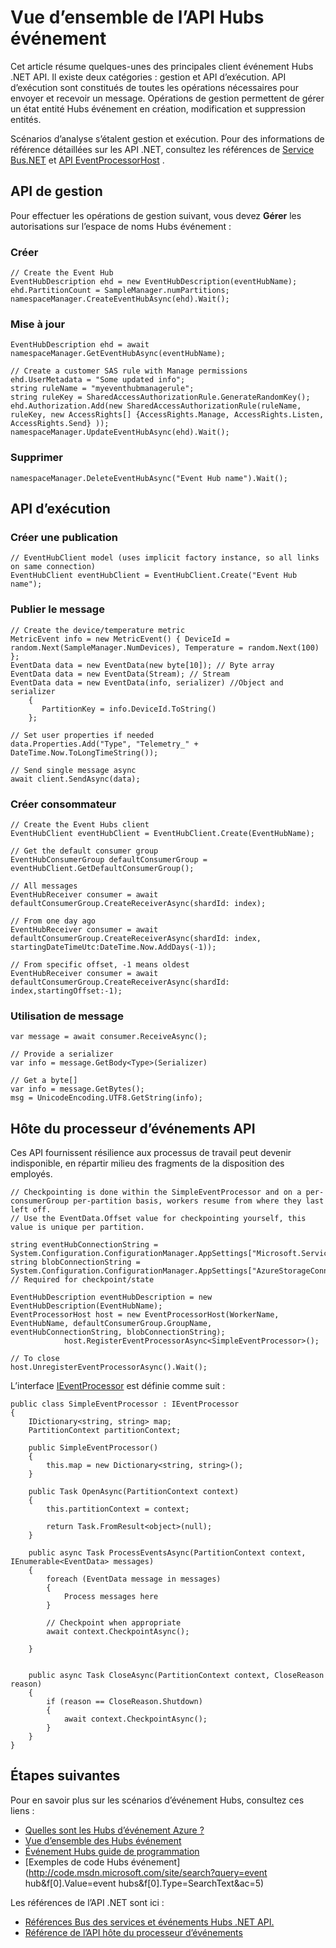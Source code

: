 <properties 
    pageTitle="Vue d’ensemble des API Hubs événement Azure | Microsoft Azure"
    description="Un résumé de du client événement Hubs .NET clé API."
    services="event-hubs"
    documentationCenter="na"
    authors="sethmanheim"
    manager="timlt"
    editor="" />
<tags 
    ms.service="event-hubs"
    ms.devlang="dotnet"
    ms.topic="article"
    ms.tgt_pltfrm="na"
    ms.workload="na"
    ms.date="08/16/2016"
    ms.author="sethm" />

# <a name="event-hubs-api-overview"></a>Vue d’ensemble de l’API Hubs événement

Cet article résume quelques-unes des principales client événement Hubs .NET API. Il existe deux catégories : gestion et API d’exécution. API d’exécution sont constitués de toutes les opérations nécessaires pour envoyer et recevoir un message. Opérations de gestion permettent de gérer un état entité Hubs événement en création, modification et suppression entités.

Scénarios d’analyse s’étalent gestion et exécution. Pour des informations de référence détaillées sur les API .NET, consultez les références de [Service Bus.NET](https://msdn.microsoft.com/library/azure/mt419900.aspx) et [API EventProcessorHost](https://msdn.microsoft.com/library/azure/mt445521.aspx) .

## <a name="management-apis"></a>API de gestion

Pour effectuer les opérations de gestion suivant, vous devez **Gérer** les autorisations sur l’espace de noms Hubs événement :

### <a name="create"></a>Créer

```
// Create the Event Hub
EventHubDescription ehd = new EventHubDescription(eventHubName);
ehd.PartitionCount = SampleManager.numPartitions;
namespaceManager.CreateEventHubAsync(ehd).Wait();
```

### <a name="update"></a>Mise à jour

```
EventHubDescription ehd = await namespaceManager.GetEventHubAsync(eventHubName);

// Create a customer SAS rule with Manage permissions
ehd.UserMetadata = "Some updated info";
string ruleName = "myeventhubmanagerule";
string ruleKey = SharedAccessAuthorizationRule.GenerateRandomKey();
ehd.Authorization.Add(new SharedAccessAuthorizationRule(ruleName, ruleKey, new AccessRights[] {AccessRights.Manage, AccessRights.Listen, AccessRights.Send} )); 
namespaceManager.UpdateEventHubAsync(ehd).Wait();
```

### <a name="delete"></a>Supprimer

```
namespaceManager.DeleteEventHubAsync("Event Hub name").Wait();
```

## <a name="run-time-apis"></a>API d’exécution

### <a name="create-publisher"></a>Créer une publication

```
// EventHubClient model (uses implicit factory instance, so all links on same connection)
EventHubClient eventHubClient = EventHubClient.Create("Event Hub name");
```

### <a name="publish-message"></a>Publier le message

```
// Create the device/temperature metric
MetricEvent info = new MetricEvent() { DeviceId = random.Next(SampleManager.NumDevices), Temperature = random.Next(100) };
EventData data = new EventData(new byte[10]); // Byte array
EventData data = new EventData(Stream); // Stream 
EventData data = new EventData(info, serializer) //Object and serializer 
    {
       PartitionKey = info.DeviceId.ToString()
    };

// Set user properties if needed
data.Properties.Add("Type", "Telemetry_" + DateTime.Now.ToLongTimeString());

// Send single message async
await client.SendAsync(data);
```

### <a name="create-consumer"></a>Créer consommateur

```
// Create the Event Hubs client
EventHubClient eventHubClient = EventHubClient.Create(EventHubName);

// Get the default consumer group
EventHubConsumerGroup defaultConsumerGroup = eventHubClient.GetDefaultConsumerGroup();

// All messages
EventHubReceiver consumer = await defaultConsumerGroup.CreateReceiverAsync(shardId: index);

// From one day ago
EventHubReceiver consumer = await defaultConsumerGroup.CreateReceiverAsync(shardId: index, startingDateTimeUtc:DateTime.Now.AddDays(-1));
                        
// From specific offset, -1 means oldest
EventHubReceiver consumer = await defaultConsumerGroup.CreateReceiverAsync(shardId: index,startingOffset:-1); 
```

### <a name="consume-message"></a>Utilisation de message

```
var message = await consumer.ReceiveAsync();

// Provide a serializer
var info = message.GetBody<Type>(Serializer)
                                    
// Get a byte[]
var info = message.GetBytes(); 
msg = UnicodeEncoding.UTF8.GetString(info);
```

## <a name="event-processor-host-apis"></a>Hôte du processeur d’événements API

Ces API fournissent résilience aux processus de travail peut devenir indisponible, en répartir milieu des fragments de la disposition des employés.

```
// Checkpointing is done within the SimpleEventProcessor and on a per-consumerGroup per-partition basis, workers resume from where they last left off.
// Use the EventData.Offset value for checkpointing yourself, this value is unique per partition.

string eventHubConnectionString = System.Configuration.ConfigurationManager.AppSettings["Microsoft.ServiceBus.ConnectionString"];
string blobConnectionString = System.Configuration.ConfigurationManager.AppSettings["AzureStorageConnectionString"]; // Required for checkpoint/state

EventHubDescription eventHubDescription = new EventHubDescription(EventHubName);
EventProcessorHost host = new EventProcessorHost(WorkerName, EventHubName, defaultConsumerGroup.GroupName, eventHubConnectionString, blobConnectionString);
            host.RegisterEventProcessorAsync<SimpleEventProcessor>();

// To close
host.UnregisterEventProcessorAsync().Wait();   
```

L’interface [IEventProcessor](https://msdn.microsoft.com/library/azure/microsoft.servicebus.messaging.ieventprocessor.aspx) est définie comme suit :

```
public class SimpleEventProcessor : IEventProcessor
{
    IDictionary<string, string> map;
    PartitionContext partitionContext;

    public SimpleEventProcessor()
    {
        this.map = new Dictionary<string, string>();
    }

    public Task OpenAsync(PartitionContext context)
    {
        this.partitionContext = context;

        return Task.FromResult<object>(null);
    }

    public async Task ProcessEventsAsync(PartitionContext context, IEnumerable<EventData> messages)
    {
        foreach (EventData message in messages)
        {
            Process messages here
        }
        
        // Checkpoint when appropriate
        await context.CheckpointAsync();

    }


    public async Task CloseAsync(PartitionContext context, CloseReason reason)
    {
        if (reason == CloseReason.Shutdown)
        {
            await context.CheckpointAsync();
        }
    }
}
```

## <a name="next-steps"></a>Étapes suivantes

Pour en savoir plus sur les scénarios d’événement Hubs, consultez ces liens :

- [Quelles sont les Hubs d’événement Azure ?](event-hubs-what-is-event-hubs.md)
- [Vue d’ensemble des Hubs événement](event-hubs-overview.md)
- [Événement Hubs guide de programmation](event-hubs-programming-guide.md)
- [Exemples de code Hubs événement](http://code.msdn.microsoft.com/site/search?query=event hub&f[0].Value=event hubs&f[0].Type=SearchText&ac=5)

Les références de l’API .NET sont ici :

- [Références Bus des services et événements Hubs .NET API.](https://msdn.microsoft.com/library/azure/mt419900.aspx)
- [Référence de l’API hôte du processeur d’événements](https://msdn.microsoft.com/library/azure/mt445521.aspx)
